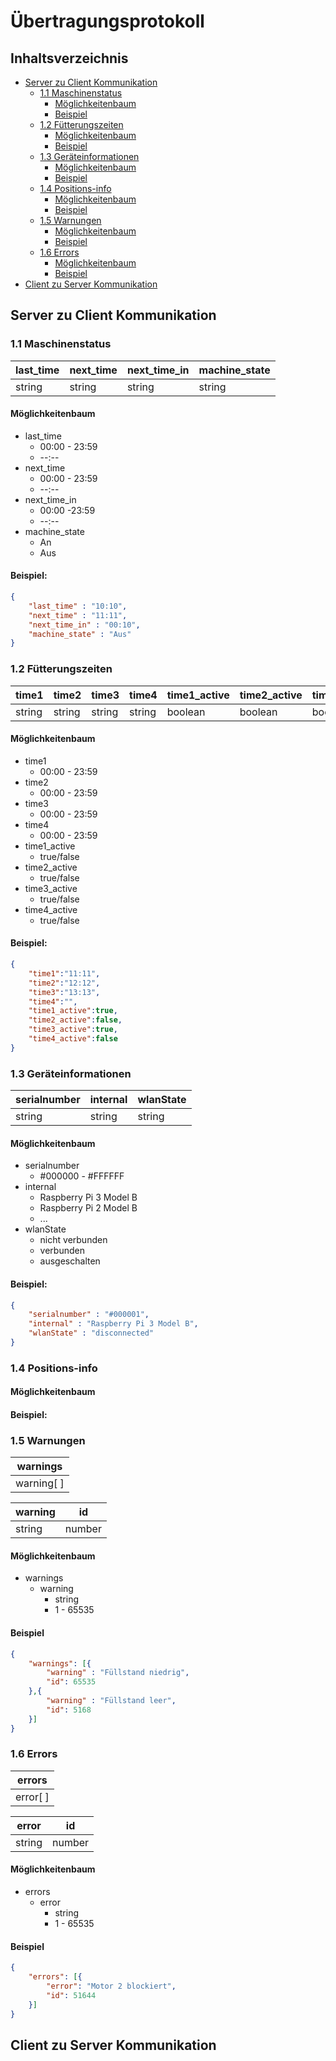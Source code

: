 # Übertragungsprotokoll

## Inhaltsverzeichnis

* [Server zu Client Kommunikation](#server-zu-client-kommunikation)
    * [1.1 Maschinenstatus](#11-maschinenstatus)
        * [Möglichkeitenbaum](#möglichkeitenbaum)
        * [Beispiel](#beispiel)
    * [1.2 Fütterungszeiten](#12-fütterungszeiten)
        * [Möglichkeitenbaum](#möglichkeitenbaum-1)
        * [Beispiel](#beispiel-1)
    * [1.3 Geräteinformationen](#13-geräteinformationen)
        * [Möglichkeitenbaum](#möglichkeitenbaum-2)
        * [Beispiel](#beispiel-2)
    * [1.4 Positions-info](#14-positions-info)
        * [Möglichkeitenbaum](#möglichkeitenbaum-3)
        * [Beispiel](#beispiel-3)
    * [1.5 Warnungen](#15-warnungen)
        * [Möglichkeitenbaum](#möglichkeitenbaum-4)
        * [Beispiel](#beispiel-4)
    * [1.6 Errors](#16-errors)
        * [Möglichkeitenbaum](#möglichkeitenbaum-5)
        * [Beispiel](#beispiel-5)
* [Client zu Server Kommunikation](#client-zu-server-kommunikation)

## Server zu Client Kommunikation

### 1.1 Maschinenstatus

| last_time | next_time | next_time_in | machine_state |
|-----------|-----------|--------------|---------------|
|   string  |  string   |    string    |    string     |

#### Möglichkeitenbaum

- last_time
    - 00:00 - 23:59
    - --:--
- next_time
    - 00:00 - 23:59
    - --:--
- next_time_in
    - 00:00 -23:59
    - --:--
- machine_state
    - An
    - Aus

#### Beispiel: 
```JSON
{  
    "last_time" : "10:10",  
    "next_time" : "11:11",
    "next_time_in" : "00:10",
    "machine_state" : "Aus"
}
```

### 1.2 Fütterungszeiten

| time1  | time2  | time3  | time4  | time1_active | time2_active | time3_active | time4_active |
|--------|--------|--------|--------|--------------|--------------|--------------|--------------|
| string | string | string | string |   boolean    |   boolean    |   boolean    |   boolean    |

#### Möglichkeitenbaum

- time1
    - 00:00 - 23:59
- time2
    - 00:00 - 23:59
- time3
    - 00:00 - 23:59
- time4
    - 00:00 - 23:59
- time1_active
    - true/false
- time2_active
    - true/false
- time3_active
    - true/false
- time4_active
    - true/false

#### Beispiel:
```JSON
{  
    "time1":"11:11",
    "time2":"12:12",
    "time3":"13:13",
    "time4":"",
    "time1_active":true,
    "time2_active":false,
    "time3_active":true,
    "time4_active":false
}
```

### 1.3 Geräteinformationen

| serialnumber | internal | wlanState |
|--------------|----------|-----------|
|   string     |  string  |   string  |

#### Möglichkeitenbaum

- serialnumber
    - #000000 - #FFFFFF
- internal
    - Raspberry Pi 3 Model B
    - Raspberry Pi 2 Model B
    - ...
- wlanState
    - nicht verbunden
    - verbunden
    - ausgeschalten

#### Beispiel:
```JSON
{  
    "serialnumber" : "#000001",
    "internal" : "Raspberry Pi 3 Model B",
    "wlanState" : "disconnected"
}
```

### 1.4 Positions-info

#### Möglichkeitenbaum

#### Beispiel:

### 1.5 Warnungen

| warnings |
|----------|
|warning[ ]|

| warning |  id  |
|---------|------|
| string  |number|

#### Möglichkeitenbaum

- warnings
    - warning
        - string
        - 1 - 65535

#### Beispiel
```JSON
{
    "warnings": [{
        "warning" : "Füllstand niedrig",
        "id": 65535
    },{
        "warning" : "Füllstand leer",
        "id": 5168
    }]
}
```

### 1.6 Errors

| errors |
|--------|
|error[ ]|

|error |  id  |
|------|------|
|string|number|

#### Möglichkeitenbaum

- errors
    - error
        - string
        - 1 - 65535

#### Beispiel
```JSON
{
    "errors": [{
        "error": "Motor 2 blockiert",
        "id": 51644
    }]
}
```
## Client zu Server Kommunikation
